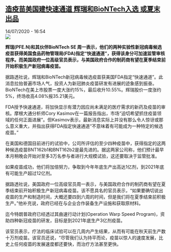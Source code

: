 <!--1594742121000-->
[造疫苗美国建快速通道 辉瑞和BioNTech入选 或夏末出品](http://www.rfi.fr//cn/%E7%94%9F%E6%80%81/20200714-%E9%80%A0%E7%96%AB%E8%8B%97%E7%BE%8E%E5%9B%BD%E5%BB%BA%E5%BF%AB%E9%80%9F%E9%80%9A%E9%81%93-%E8%BE%89%E7%91%9E%E5%92%8Cbiontech%E5%85%A5%E9%80%89-%E6%88%96%E5%A4%8F%E6%9C%AB%E5%87%BA%E5%93%81)
------

<div>14/07/2020 - 16:54</div><img src="https://s.rfi.fr/media/display/3035b8f0-a285-11ea-93a7-005056a964fe/w:310/p:16x9/y%2C.png"><p><strong>辉瑞(PFE.N)和其伙伴BioNTech SE 周一表示，他们的两种实验性新冠病毒候选疫苗获得美国食品药物管理局(FDA)指定“快速通道”，获得该身分可加速监管审核程序。而美国政府一位高级官员表示，与美国政府合作的制药商有望在夏季结束前开始积极生产新冠病毒疫苗。</strong></p><div class="t-content__body u-clearfix"><div class="m-interstitial"></div><p>据路透社说，辉瑞和BioNTech新冠病毒候选疫苗获美国FDA指定“快速通道”。此消息拉抬普遍市场人气，投资人为新冠肺炎疫苗研发有进展的迹象感到振奋。BioNTech在美上市股票一度大涨约15%，最后收升10.55%。辉瑞股价一度涨约5%，终场收高4.08%报35.21美元。</p><p>FDA授予快速通道，将加快显示有潜力因应尚未满足的医疗需求的新药及疫苗的审核。摩根大通分析师Cory Kasimov在一篇报告指出，市场“迫切希望抓住疫苗领域的任何正面进展”。但Kasimov表示，最新消息实际上并没有那么令人惊讶或那么意义重大，并指出获得FDA指定快速通道“不意味着有可能成为一种特定的候选疫苗。”</p><p>在美国和德国目前进行的试验中，公司所评估的至少四种疫苗中，获得指定的这两种候选疫苗BNT162b1和BNT162b2是最先进的。据这两家公司称，他们预计最早本月稍晚会开始对至多3万名参与者进行大规模试验，这还要取决于监管批准。</p><p>如果疫苗成功，他们将加倍努力，争取到今年年底生产出高达1亿剂，到2021年底有可能生产超过12亿剂。</p><p>据路透社说，美国政府一位高级官员周一表示，与美国政府合作的制药商有望在夏季结束前开始积极生产新冠病毒疫苗。该不愿具名的官员表示，“如果要确切说出疫苗的生产和制造时间，大概还要四到六周的时间，但是我们将在夏季结束前积极生产。”他补充说，政府已经在与企业合作装备生产设施和获取原材料。</p><p>迄今特朗普政府已经透过其曲速行动计划(Operation Warp Speed Program)，资助四种新冠疫苗的研发，目标是到2021年底生产3亿剂疫苗。</p><p>该官员表示，疗法的临床试验可以在几周内产生结果，从而有可能在秋天前生产数十万剂疫苗。该官员还说，“尽管我们认为持平而论，疫苗以惊人的速度发展，比史上任何疫苗的发展速度都还要快，而治疗方法甚至更快。</p><div class="o-self-promo o-self-promo--nl o-self-promo--hidden" data-selfpromo-newsletter></div><div class="o-self-promo o-self-promo--app o-self-promo--hidden" data-selfpromo-app></div></div>
